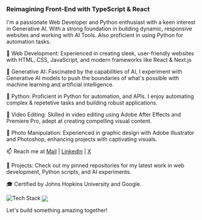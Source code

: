 ### Reimagining Front-End with TypeScript & React

I'm a passionate Web Developer and Python enthusiast with a keen interest in Generative AI. With a strong foundation in building dynamic, responsive websites and working with AI Tools. Also proficient in using Python for automation tasks.

🔹 Web Development: Experienced in creating sleek, user-friendly websites with HTML, CSS, JavaScript, and modern frameworks like React & Next.js

🔹 Generative AI: Fascinated by the capabilities of AI, I experiment with Generative AI models to push the boundaries of what's possible with machine learning and artificial intelligence.

🔹 Python: Proficient in Python for automation, and APIs. I enjoy automating complex & repetetive tasks and building robust applications.

🔹 Video Editing: Skilled in video editing using Adobe After Effects and Premiere Pro, adept at creating compelling visual content.

🔹 Photo Manipulation: Experienced in graphic design with Adobe Illustrator and Photoshop, enhancing projects with captivating visuals.

📫 Reach me at [Mail](mailto:dilukshann7@gmail.com) | [LinkedIn](https://linkedin.com/in/dilukshann7) | [X](https://x.com/DilukshanN7)

🚀 Projects: Check out my pinned repositories for my latest work in web development, Python scripts, and AI experiments.

🎓 Certified by Johns Hopkins University and Google.

<img src="https://skillicons.dev/icons?i=js,ts,react,nextjs,svelte,tailwindcss,python&perline=8" alt="Tech Stack" /> 

<img align="center" src="https://github-readme-stats.vercel.app/api/top-langs/?username=dilukshann7&layout=compact&theme=tokyonight&langs_count=6" />

Let's build something amazing together!

